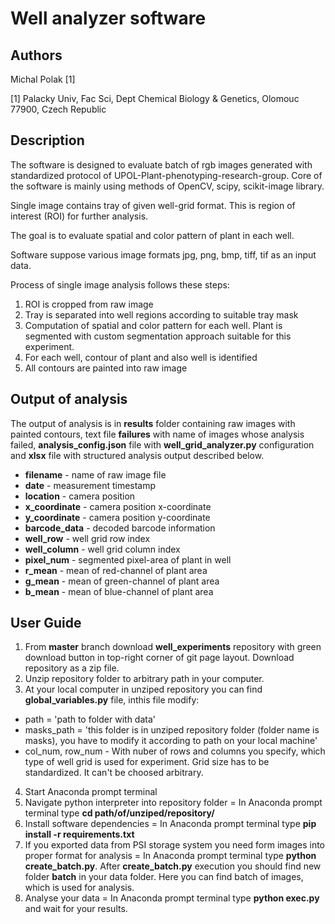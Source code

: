 # Well analyzer software

## Authors
Michal Polak [1]

[1] Palacky Univ, Fac Sci, Dept Chemical Biology & Genetics, Olomouc 77900, Czech Republic

## Description
The software is designed to evaluate batch of rgb images generated with standardized protocol of UPOL-Plant-phenotyping-research-group.
Core of the software is mainly using methods of OpenCV, scipy, scikit-image library.

Single image contains tray of given well-grid format. This is region of interest (ROI) for further analysis.

The goal is to evaluate spatial and color pattern of plant in each well.

Software suppose various image formats jpg, png, bmp, tiff, tif as an input data.

Process of single image analysis follows these steps:
1. ROI is cropped from raw image
2. Tray is separated into well regions according to suitable tray mask
3. Computation of spatial and color pattern for each well. Plant is segmented with custom segmentation approach suitable for this experiment.
4. For each well, contour of plant and also well is identified
5. All contours are painted into raw image

## Output of analysis

The output of analysis is in **results** folder containing raw images with painted contours, text file **failures** with name of images whose analysis failed, **analysis_config.json**  file with **well_grid_analyzer.py** configuration and **xlsx** file with structured analysis output described below.
  - **filename** - name of raw image file
  - **date** - measurement timestamp
  - **location** - camera position
  - **x_coordinate** - camera position x-coordinate
  - **y_coordinate** - camera position y-coordinate
  - **barcode_data** - decoded barcode information
  - **well_row** - well grid row index
  - **well_column** - well grid column index
  - **pixel_num** - segmented pixel-area of plant in well
  - **r_mean** - mean of red-channel of plant area
  - **g_mean** - mean of green-channel of plant area
  - **b_mean** - mean of blue-channel of plant area
  
  ## User Guide
  
  1. From **master** branch download **well_experiments** repository with  green download button in top-right corner of git page layout. Download repository as a zip file.
  2. Unzip repository folder to arbitrary path in your computer.
  3. At your local computer in unziped repository you can find **global_variables.py** file, inthis file modify:
   - path = 'path to folder with data'
   - masks_path = 'this folder is in unziped repository folder (folder name is masks), you have to modify it according to path on your local machine'
   - col_num, row_num - With nuber of rows and columns you specify, which type of well grid is used for experiment. Grid size has to be standardized. It can't be choosed arbitrary.
  4. Start Anaconda prompt terminal
  5. Navigate python interpreter into repository folder = In Anaconda prompt terminal type **cd path/of/unziped/repository/**
  6. Install software dependencies = In Anaconda prompt terminal type **pip install -r requirements.txt**
  7. If you exported data from PSI storage system you need form images into proper format for analysis = In Anaconda prompt terminal type **python create_batch.py**. After **create_batch.py** execution you should find new folder **batch** in your data folder. Here you can find batch of images, which is used for analysis.
  8. Analyse your data = In Anaconda prompt terminal type **python exec.py** and wait for your results.
